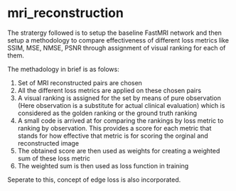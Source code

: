 # mri_reconstruction

The stratergy followed is to setup the baseline FastMRI network and then setup a methodology to compare effectiveness of different loss metrics like SSIM, MSE, NMSE, PSNR through assignment of visual ranking for each of them. 

The methadology in brief is as folows:
1. Set of MRI reconstructed pairs are chosen
2. All the different loss metrics are applied on these chosen pairs
3. A visual ranking is assigned for the set by means of pure observation (Here observation is a substitute for actual clinical evaluation) which is considered as the golden ranking or the ground truth ranking
4. A small code is arrived at for comparing the rankings by loss metric to ranking by observation. This provides a score for each metric that stands for how effective that metric is for scoring the orginal and reconstructed image
5. The obtained score are then used as weights for creating a weighted sum of these loss metric
6. The weighted sum is then used as loss function in training

Seperate to this, concept of edge loss is also incorporated. 
